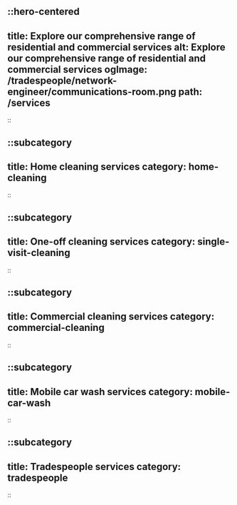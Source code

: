 
::hero-centered
---
title: Explore our comprehensive range of residential and commercial services
alt: Explore our comprehensive range of residential and commercial services
ogImage: /tradespeople/network-engineer/communications-room.png
path: /services
---
::

::subcategory
---
title: Home cleaning services
category: home-cleaning
---
::

::subcategory
---
title: One-off cleaning services
category: single-visit-cleaning
---
::

::subcategory
---
title: Commercial cleaning services
category: commercial-cleaning
---
::

::subcategory
---
title: Mobile car wash services
category: mobile-car-wash
---
::

::subcategory
---
title: Tradespeople services
category: tradespeople
---
::

